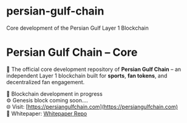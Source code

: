 # persian-gulf-chain
Core development of the Persian Gulf Layer 1 Blockchain
# Persian Gulf Chain – Core

🧱 The official core development repository of **Persian Gulf Chain** – an independent Layer 1 blockchain built for **sports**, **fan tokens**, and decentralized fan engagement.

🚀 Blockchain development in progress  
⚙️ Genesis block coming soon....  
🌐 Visit: [https://persiangulfchain.com](https://persiangulfchain.com)  
📄 Whitepaper: [Whitepaper Repo](https://github.com/enayat058/persian-gulf-whitepaper)
